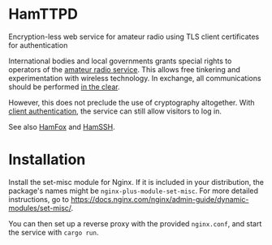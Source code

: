 # HamTTPD

Encryption-less web service for amateur radio using TLS client certificates for authentication

International bodies and local governments grants special rights to operators of the [amateur radio service](https://en.wikipedia.org/wiki/Amateur_radio).
This allows free tinkering and experimentation with wireless technology.
In exchange, all communications should be performed [in the clear](https://qsantos.fr/2022/12/21/ham-crypto/).

However, this does not preclude the use of cryptography altogether.
With [client authentication](https://blog.cloudflare.com/introducing-tls-client-auth/), the service can still allow visitors to log in.

See also [HamFox](https://github.com/qsantos/hamfox) and [HamSSH](https://github.com/qsantos/hamssh).

# Installation

Install the set-misc module for Nginx.
If it is included in your distribution, the package's names might be `nginx-plus-module-set-misc`.
For more detailed instructions, go to <https://docs.nginx.com/nginx/admin-guide/dynamic-modules/set-misc/>.

You can then set up a reverse proxy with the provided `nginx.conf`, and start the service with `cargo run`.
